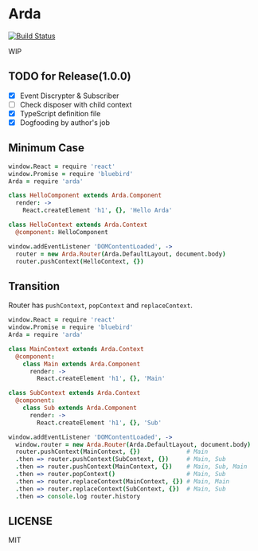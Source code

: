 # Arda

[![Build Status](https://drone.io/github.com/mizchi/arda/status.png)](https://drone.io/github.com/mizchi/arda/latest)

WIP

## TODO for Release(1.0.0)

- [x] Event Discrypter & Subscriber
- [ ] Check disposer with child context
- [x] TypeScript definition file
- [x] Dogfooding by author's job

## Minimum Case

```coffee
window.React = require 'react'
window.Promise = require 'bluebird'
Arda = require 'arda'

class HelloComponent extends Arda.Component
  render: ->
    React.createElement 'h1', {}, 'Hello Arda'

class HelloContext extends Arda.Context
  @component: HelloComponent

window.addEventListener 'DOMContentLoaded', ->
  router = new Arda.Router(Arda.DefaultLayout, document.body)
  router.pushContext(HelloContext, {})
```

## Transition

Router has `pushContext`, `popContext` and `replaceContext`.

```coffee
window.React = require 'react'
window.Promise = require 'bluebird'
Arda = require 'arda'

class MainContext extends Arda.Context
  @component:
    class Main extends Arda.Component
      render: ->
        React.createElement 'h1', {}, 'Main'

class SubContext extends Arda.Context
  @component:
    class Sub extends Arda.Component
      render: ->
        React.createElement 'h1', {}, 'Sub'

window.addEventListener 'DOMContentLoaded', ->
  window.router = new Arda.Router(Arda.DefaultLayout, document.body)
  router.pushContext(MainContext, {})             # Main
  .then => router.pushContext(SubContext, {})     # Main, Sub
  .then => router.pushContext(MainContext, {})    # Main, Sub, Main
  .then => router.popContext()                    # Main, Sub
  .then => router.replaceContext(MainContext, {}) # Main, Main
  .then => router.replaceContext(SubContext, {})  # Main, Sub
  .then => console.log router.history
```

## LICENSE

MIT
